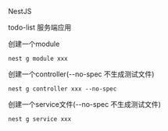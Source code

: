 NestJS

todo-list 服务端应用

创建一个module

`nest g module xxx`

创建一个controller(--no-spec 不生成测试文件)

`nest g controller xxx --no-spec`

创建一个service文件(--no-spec 不生成测试文件)

`nest g service xxx`